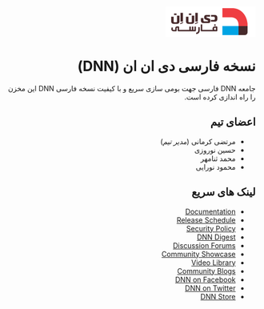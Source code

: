 <div dir="rtl" align="right">


<img src='logo.png' />

# نسخه فارسی دی ان ان (DNN)

جامعه DNN فارسی جهت بومی سازی سریع و با کیفیت نسخه فارسی DNN این مخزن را راه اندازی کرده است.

## اعضای تیم

* مرتضی کرمانی (<i>مدیر تیم</i>)
* حسین نوروزی
* محمد ثنامهر
* محمود نورایی

## لینک های سریع

* [Documentation](https://www.dnndocs.com/)
* [Release Schedule](.github/RELEASE_SCHEDULE.md)
* [Security Policy](SECURITY.md)
* [DNN Digest](http://www.dnnsoftware.com/community/participate/subscribe-to-dnn-digest)
* [Discussion Forums](https://dnncommunity.org/forums)
* [Community Showcase](https://dnncommunity.org/Showcase)
* [Video Library](http://www.dnnsoftware.com/videos)
* [Community Blogs](https://dnncommunity.org/blogs)
* [DNN on Facebook](http://www.facebook.com/DNNsoftware)
* [DNN on Twitter](http://www.Twitter.com/DNN)
* [DNN Store](http://store.dnnsoftware.com/)

</div>
